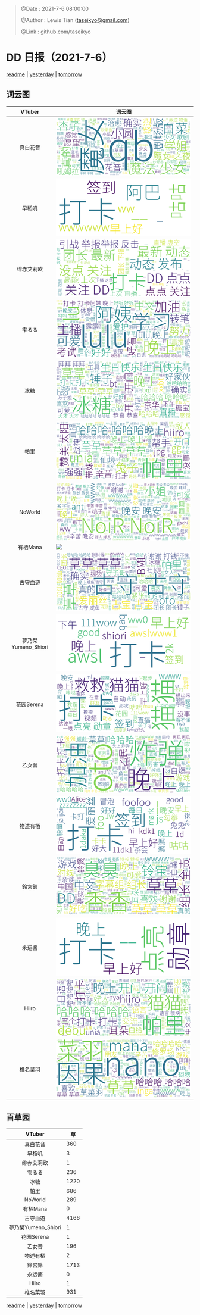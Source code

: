 > @Date    : 2021-7-6 08:00:00
>
> @Author  : Lewis Tian (taseikyo@gmail.com)
>
> @Link    : github.com/taseikyo

# DD 日报（2021-7-6）

[readme](../README.md) | [yesterday](2021-7-5.md) | [tomorrow](2021-7-7.md)

## 词云图

|VTuber|词云图|
|:-:|-|
|真白花音|![](../../images/daily/21402309_2021-7-6_purge_wordcloud.png)|
|早稻叽|![](../../images/daily/41682_2021-7-6_purge_wordcloud.png)|
|绯赤艾莉欧|![](../../images/daily/21396545_2021-7-6_purge_wordcloud.png)|
|雫るる|![](../../images/daily/21013446_2021-7-6_purge_wordcloud.png)|
|冰糖|![](../../images/daily/876396_2021-7-6_purge_wordcloud.png)|
|帕里|![](../../images/daily/4895312_2021-7-6_purge_wordcloud.png)|
|NoWorld|![](../../images/daily/21448649_2021-7-6_purge_wordcloud.png)|
|有栖Mana|![](../../images/daily/6542258_2021-7-6_purge_wordcloud.png)|
|古守血遊|![](../../images/daily/8725120_2021-7-6_purge_wordcloud.png)|
|夢乃栞Yumeno_Shiori|![](../../images/daily/14052636_2021-7-6_purge_wordcloud.png)|
|花园Serena|![](../../images/daily/14327465_2021-7-6_purge_wordcloud.png)|
|乙女音|![](../../images/daily/21320551_2021-7-6_purge_wordcloud.png)|
|物述有栖|![](../../images/daily/21449083_2021-7-6_purge_wordcloud.png)|
|鈴宮鈴|![](../../images/daily/21685677_2021-7-6_purge_wordcloud.png)|
|永远酱|![](../../images/daily/21701071_2021-7-6_purge_wordcloud.png)|
|Hiiro|![](../../images/daily/21919321_2021-7-6_purge_wordcloud.png)|
|椎名菜羽|![](../../images/daily/22347054_2021-7-6_purge_wordcloud.png)|

## 百草园

|VTuber|草|
|:-:|-|
|真白花音|360|
|早稻叽|3|
|绯赤艾莉欧|1|
|雫るる|236|
|冰糖|1220|
|帕里|686|
|NoWorld|289|
|有栖Mana|0|
|古守血遊|4166|
|夢乃栞Yumeno_Shiori|1|
|花园Serena|1|
|乙女音|196|
|物述有栖|2|
|鈴宮鈴|1713|
|永远酱|0|
|Hiiro|1|
|椎名菜羽|931|

[readme](../README.md) | [yesterday](2021-7-5.md) | [tomorrow](2021-7-7.md)
